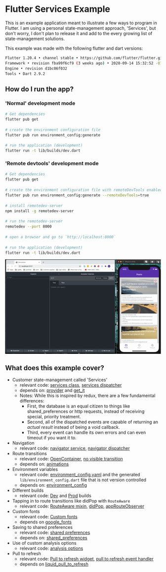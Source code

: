 # Flutter Services Example

This is an example application meant to illustrate a few ways to program in Flutter.
I am using a personal state-management approach, 'Services', but don't worry, I don't plan to release it and add to the every growing list of state-management solutions.

This example was made with the following flutter and dart versions:
```sh
Flutter 1.20.4 • channel stable • https://github.com/flutter/flutter.git
Framework • revision fba99f6cf9 (3 weeks ago) • 2020-09-14 15:32:52 -0700
Engine • revision d1bc06f032
Tools • Dart 2.9.2
```

## How do I run the app?

### 'Normal' development mode

```sh
# Get dependencies
flutter pub get

# create the environment configuration file
flutter pub run environment_config:generate

# run the application (development)
flutter run -t lib/builds/dev.dart
```

### 'Remote devtools' development mode

```sh
# Get dependencies
flutter pub get

# create the environment configuration file with remoteDevTools enabled
flutter pub run environment_config:generate --remoteDevTools=true

# install remotedev-server
npm install -g remotedev-server

# run the remotedev-server
remotedev --port 8000

# open a browser and go to `http://localhost:8000`

# run the application (development)
flutter run -t lib/builds/dev.dart
```

![remote devtools gif not found](remote_devtools.gif)

## What does this example cover?

- Customer state-management called 'Services'
  - relevant code: [services class](https://github.com/gadfly361/flutter_services_example/blob/master/lib/framework/services.dart), [services dispatcher](https://github.com/gadfly361/flutter_services_example/blob/master/lib/services/services_event_dispatcher.dart) 
  - depends on: [provider](https://pub.dev/packages/provider) and [get_it](https://pub.dev/packages/get_it)
  - Notes: While this is inspired by redux, there are a few fundamental differences: 
    - First, the database is an equal citizen to things like shared_preferences or http requests, instead of receiving special, priority treatment.
    - Second, all of the dispatched events are capable of returning an *actual result* instead of being a void callback. 
    - Third, every event can handle its own errors and can even timeout if you want it to.
- Navigation
  - relevant code: [navigator service](https://github.com/gadfly361/flutter_services_example/blob/master/lib/services/navigator/service.dart), [navigator dispatcher](https://github.com/gadfly361/flutter_services_example/blob/master/lib/services/navigator/service_event_dispatcher.dart)
- Route transitions
  - relevant code: [OpenContainer](https://github.com/gadfly361/flutter_services_example/blob/64d0e2ae7c28ee6f43d2c341d383cbb4b274437b/lib/pages/posts/overview/widgets_connector/posts_list.dart#L48), [no visible transition](https://github.com/gadfly361/flutter_services_example/blob/master/lib/services/navigator/route_transitions/no_visible_transition.dart) 
  - depends on: [animations](https://pub.dev/packages/animations)
- Environment variables
  - relevant code: [environment_config.yaml](https://github.com/gadfly361/flutter_services_example/blob/master/environment_config.yaml) and the generated `lib/environment_config.dart` file that is not version controlled
  - depends on: [environment_config](https://pub.dev/packages/environment_config)
- Different builds
  - relevant code: [Dev](https://github.com/gadfly361/flutter_services_example/blob/master/lib/builds/dev.dart) and [Prod](https://github.com/gadfly361/flutter_services_example/blob/master/lib/builds/prod.dart) builds
- Tapping in to route transitions like didPop with `RouteAware`
  - relevant code: [RouteAware mixin](https://github.com/gadfly361/flutter_services_example/blob/master/lib/pages/posts/overview/body_wrapper.dart#L18-L19), [didPop](https://github.com/gadfly361/flutter_services_example/blob/e6a518cfe48bef951e6b5981a2cef298e6d028af/lib/pages/posts/overview/body_wrapper.dart#L66), [appRouteObserver](https://github.com/gadfly361/flutter_services_example/blob/e6a518cfe48bef951e6b5981a2cef298e6d028af/lib/app_root.dart#L62) 
- Custom fonts
  - relevant code: [Custom fonts](https://github.com/gadfly361/flutter_services_example/blob/master/lib/shared/styles/text_theme.dart)
  - depends on [google_fonts](https://pub.dev/packages/google_fonts)
- Saving to shared preferences
  - relevant code: [shared preferences](https://github.com/gadfly361/flutter_services_example/blob/master/lib/services/shared_preferences/service_event_dispatcher.dart)
  - depends on: [shared_preferences](https://pub.dev/packages/shared_preferences)
- Use of custom analysis options 
  - relevant code: [analysis options](https://github.com/gadfly361/flutter_services_example/blob/master/analysis_options.yaml)
- Pull to refresh 
  - relevant code: [Pull to refresh widget](https://github.com/gadfly361/flutter_services_example/blob/bc4029944b1052bc9beb8633d9e46f6cc281b866/lib/pages/posts/overview/widgets_connector/posts_list.dart#L27), [pull to refresh event handler](https://github.com/gadfly361/flutter_services_example/blob/master/lib/services/pull_to_refresh/service_event_handler.dart)  
  - depends on [liquid_pull_to_refresh](https://pub.dev/packages/liquid_pull_to_refresh)
